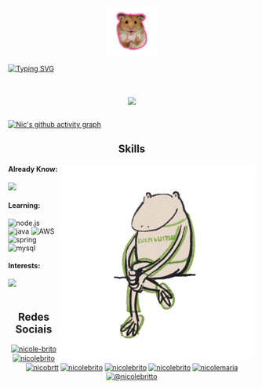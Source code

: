 <div align="center">
  <img src="https://github.com/nicole-brito/nicole-brito/blob/main/hamster.png" width="20%">
</div>

[![Typing SVG](https://readme-typing-svg.demolab.com?font=Press+Start+2P&size=24&duration=2999&pause=1000&color=FF58A6&center=true&vCenter=true&random=false&width=1000&lines=Oi!+Eu+sou+a+Nicole+%F0%9F%99%83;Welcome+to+my+github)](https://git.io/typing-svg)

</br>

<div align="center">
  <img src="https://streak-stats.demolab.com?user=nicole-brito&theme=radical&hide_border=true&border_radius=0&locale=pt_BR" alt=""/>
  <br>
  <img align="center" src="https://github-readme-stats.vercel.app/api/top-langs/?username=nicole-brito&theme=radical&bg_color=0D1117&show_icons=true&hide_border=true&layout=compact"/>
</div>

<br>


[![Nic's github activity graph](https://github-readme-activity-graph.vercel.app/graph?username=nicole-brito&color=FF58A6&point=F78F1E&bg_color=0D1117line=CEC5DA&radius=10&hide_border=true&hide_title=true)](https://github.com/nicole-brito/github-readme-activity-graph)


<h2 align="center">Skills</h2>
<img alt="sapinho" src="https://github.com/nicole-brito/nicole-brito/blob/main/giphy.gif" min-width="400px" max-width="400px" width="400px" align="right" alt="sapinho">

#### Already Know:
<img height="48px" src="https://skillicons.dev/icons?i=git,github,figma,xd,webflow,docker,notion,obsidian" />          

#### Learning:
<div>
<img height="48px" alt="node.js" src="https://cdn.jsdelivr.net/gh/devicons/devicon@latest/icons/nodejs/nodejs-plain-wordmark.svg" />
<img height="48px" alt="java" src="https://cdn.jsdelivr.net/gh/devicons/devicon@latest/icons/java/java-plain-wordmark.svg" />
<img height="48px" width="48px" alt="AWS" src="https://cdn.jsdelivr.net/gh/devicons/devicon@latest/icons/amazonwebservices/amazonwebservices-plain-wordmark.svg" />
<img height="48px" alt="spring" src="https://cdn.jsdelivr.net/gh/devicons/devicon@latest/icons/spring/spring-original-wordmark.svg" />
<img height="48px" alt="mysql" src="https://cdn.jsdelivr.net/gh/devicons/devicon@latest/icons/mysql/mysql-plain-wordmark.svg" />
</div>

#### Interests:
<div>         
<img height="48px" src="https://skillicons.dev/icons?i=ruby,rails,wordpress,webflow" />
</div>

<br>

<h2 align="center">Redes Sociais</h2>

<p align="center">
<a href="https://codepen.io/nicole-brito" target="blank"><img align="center" src="https://raw.githubusercontent.com/rahuldkjain/github-profile-readme-generator/master/src/images/icons/Social/codepen.svg" alt="nicole-brito" height="30" width="40" /></a>
<a href="https://dev.to/nicolebrito" target="blank"><img align="center" src="https://raw.githubusercontent.com/rahuldkjain/github-profile-readme-generator/master/src/images/icons/Social/devto.svg" alt="nicolebrito" height="30" width="40" /></a>
<a href="https://twitter.com/nicobrtt" target="blank"><img align="center" src="https://raw.githubusercontent.com/rahuldkjain/github-profile-readme-generator/master/src/images/icons/Social/twitter.svg" alt="nicobrtt" height="30" width="40" /></a>
<a href="https://linkedin.com/in/nicolebrito" target="blank"><img align="center" src="https://raw.githubusercontent.com/rahuldkjain/github-profile-readme-generator/master/src/images/icons/Social/linked-in-alt.svg" alt="nicolebrito" height="30" width="40" /></a>
<a href="https://stackoverflow.com/users/nicolebrito" target="blank"><img align="center" src="https://raw.githubusercontent.com/rahuldkjain/github-profile-readme-generator/master/src/images/icons/Social/stack-overflow.svg" alt="nicolebrito" height="30" width="40" /></a>
<a href="https://dribbble.com/nicolebrito" target="blank"><img align="center" src="https://raw.githubusercontent.com/rahuldkjain/github-profile-readme-generator/master/src/images/icons/Social/dribbble.svg" alt="nicolebrito" height="30" width="40" /></a>
<a href="https://www.behance.net/nicolemaria" target="blank"><img align="center" src="https://raw.githubusercontent.com/rahuldkjain/github-profile-readme-generator/master/src/images/icons/Social/behance.svg" alt="nicolemaria" height="30" width="40" /></a>
<a href="https://medium.com/@nicolebritto" target="blank"><img align="center" src="https://raw.githubusercontent.com/rahuldkjain/github-profile-readme-generator/master/src/images/icons/Social/medium.svg" alt="@nicolebritto" height="30" width="40" /></a>
</p>

